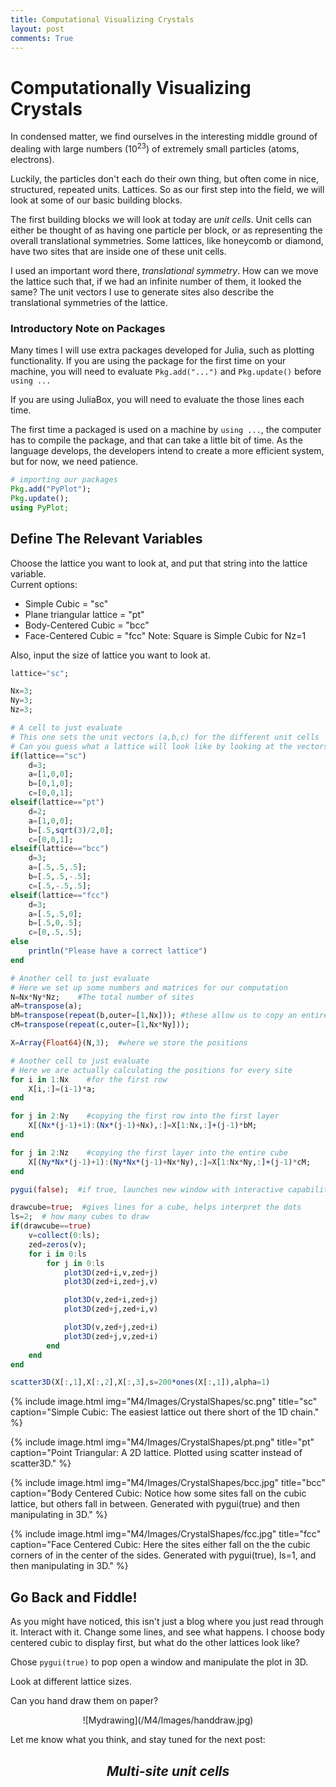 ```yaml
---
title: Computational Visualizing Crystals
layout: post
comments: True
---
```


# Computationally Visualizing Crystals

In condensed matter, we find ourselves in the interesting middle ground of dealing with large numbers ($10^{23}$) of extremely small particles (atoms, electrons).  

Luckily, the particles don't each do their own thing, but often come in nice, structured, repeated units.  Lattices.  So as our first step into the field, we will look at some of our basic building blocks.  

The first building blocks we will look at today are <i>unit cells</i>. Unit cells can either be thought of as having one particle per block, or as representing the overall translational symmetries.  Some lattices, like honeycomb or diamond, have two sites that are inside one of these unit cells.  

I used an important word there, <i>translational symmetry</i>.  How can we move the lattice such that, if we had an infinite number of them, it looked the same? The unit vectors I use to generate sites also describe the translational symmetries of the lattice.

### Introductory Note on Packages
Many times I will use extra packages developed for Julia, such as plotting functionality.  If you are using the package for the first time on your machine, you will need to evaluate `Pkg.add("...")` and `Pkg.update()` before `using ...`

If you are using JuliaBox, you will need to evaluate the those lines each time.  

The first time a packaged is used on a machine by `using ...`, the computer has to compile the package, and that can take a little bit of time.  As the language develops, the developers intend to create a more efficient system, but for now, we need patience.    


```julia
# importing our packages
Pkg.add("PyPlot");
Pkg.update();
using PyPlot;
```


## Define The Relevant Variables

Choose the lattice you want to look at, and put that string into the lattice variable.  
Current options:
<ul>
    <li> Simple Cubic = "sc"
    <li> Plane triangular lattice = "pt"
    <li> Body-Centered Cubic = "bcc"
    <li> Face-Centered Cubic = "fcc"
Note: Square is Simple Cubic for Nz=1
</ul>

Also, input the size of lattice you want to look at.


```julia
lattice="sc";

Nx=3;
Ny=3;
Nz=3;
```


```julia
# A cell to just evaluate
# This one sets the unit vectors (a,b,c) for the different unit cells
# Can you guess what a lattice will look like by looking at the vectors?
if(lattice=="sc")
    d=3;
    a=[1,0,0];
    b=[0,1,0];
    c=[0,0,1];
elseif(lattice=="pt")
    d=2;
    a=[1,0,0];
    b=[.5,sqrt(3)/2,0];
    c=[0,0,1];
elseif(lattice=="bcc")
    d=3;
    a=[.5,.5,.5];
    b=[.5,.5,-.5];
    c=[.5,-.5,.5];
elseif(lattice=="fcc")
    d=3;
    a=[.5,.5,0];
    b=[.5,0,.5];
    c=[0,.5,.5];
else
    println("Please have a correct lattice")
end
```




```julia
# Another cell to just evaluate
# Here we set up some numbers and matrices for our computation
N=Nx*Ny*Nz;    #The total number of sites
aM=transpose(a);
bM=transpose(repeat(b,outer=[1,Nx])); #these allow us to copy an entire row or layer at once
cM=transpose(repeat(c,outer=[1,Nx*Ny]));

X=Array{Float64}(N,3);  #where we store the positions
```





```julia
# Another cell to just evaluate
# Here we are actually calculating the positions for every site
for i in 1:Nx    #for the first row
    X[i,:]=(i-1)*a;
end

for j in 2:Ny    #copying the first row into the first layer
    X[(Nx*(j-1)+1):(Nx*(j-1)+Nx),:]=X[1:Nx,:]+(j-1)*bM;
end

for j in 2:Nz    #copying the first layer into the entire cube
    X[(Ny*Nx*(j-1)+1):(Ny*Nx*(j-1)+Nx*Ny),:]=X[1:Nx*Ny,:]+(j-1)*cM;
end
```


```julia
pygui(false);  #if true, launches new window with interactive capabilities

drawcube=true;  #gives lines for a cube, helps interpret the dots
ls=2;  # how many cubes to draw
if(drawcube==true)
    v=collect(0:ls);
    zed=zeros(v);
    for i in 0:ls
        for j in 0:ls  
            plot3D(zed+i,v,zed+j)
            plot3D(zed+i,zed+j,v)

            plot3D(v,zed+i,zed+j)
            plot3D(zed+j,zed+i,v)

            plot3D(v,zed+j,zed+i)
            plot3D(zed+j,v,zed+i)
        end
    end
end

scatter3D(X[:,1],X[:,2],X[:,3],s=200*ones(X[:,1]),alpha=1)
```
{% include image.html img="M4/Images/CrystalShapes/sc.png" title="sc" caption="Simple Cubic: The easiest lattice out there short of the 1D chain." %}

{% include image.html img="M4/Images/CrystalShapes/pt.png" title="pt" caption="Point Triangular: A 2D lattice.  Plotted using scatter instead of scatter3D." %}

{% include image.html img="M4/Images/CrystalShapes/bcc.jpg" title="bcc" caption="Body Centered Cubic:  Notice how some sites fall on the cubic lattice, but others fall in between.  Generated with pygui(true) and then manipulating in 3D." %}

{% include image.html img="M4/Images/CrystalShapes/fcc.jpg" title="fcc" caption="Face Centered Cubic: Here the sites either fall on the the cubic corners of in the center of the sides.   Generated with pygui(true), ls=1, and then manipulating in 3D." %}

## Go Back and Fiddle!

As you might have noticed, this isn't just a blog where you just read through it.  Interact with it.  Change some lines, and see what happens.  I choose body centered cubic to display first, but what do the other lattices look like?  

Chose `pygui(true)` to pop open a window and manipulate the plot in 3D.  

Look at different lattice sizes.  

Can you hand draw them on paper?  

<center>![Mydrawing](/M4/Images/handdraw.jpg)</center>


Let me know what you think, and stay tuned for the next post:
## <center><i> Multi-site unit cells</i></center>
